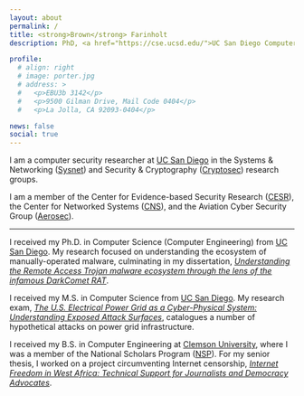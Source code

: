 ```yaml
---
layout: about
permalink: /
title: <strong>Brown</strong> Farinholt
description: PhD, <a href="https://cse.ucsd.edu/">UC San Diego Computer Science & Engineering</a>.

profile:
  # align: right
  # image: porter.jpg
  # address: >
  #   <p>EBU3b 3142</p>
  #   <p>9500 Gilman Drive, Mail Code 0404</p>
  #   <p>La Jolla, CA 92093-0404</p>

news: false
social: true
---
```


I am a computer security researcher at [UC San Diego](https://cse.ucsd.edu/) in the Systems & Networking ([Sysnet](https://www.sysnet.ucsd.edu/sysnet/)) and Security & Cryptography ([Cryptosec](https://cryptosec.ucsd.edu/)) research groups. 

I am a member of the Center for Evidence-based Security Research ([CESR](https://www.evidencebasedsecurity.org/index.html)), the Center for Networked Systems ([CNS](https://cns.ucsd.edu/)), and the Aviation Cyber Security Group ([Aerosec](https://aerosec.org/)).

***

I received my Ph.D. in Computer Science (Computer Engineering) from [UC San Diego](https://cse.ucsd.edu/). My research focused on understanding the ecosystem of manually-operated malware, culminating in my dissertation, [*Understanding the Remote Access Trojan malware ecosystem through the lens of the infamous DarkComet RAT*](https://escholarship.org/uc/item/3vv544n5).

I received my M.S. in Computer Science from [UC San Diego](https://cse.ucsd.edu/). My research exam, [*The U.S. Electrical Power Grid as a Cyber-Physical System: Understanding Exposed Attack Surfaces*](/assets/pdf/Research_Exam.pdf), catalogues a number of hypothetical attacks on power grid infrastructure.

I received my B.S. in Computer Engineering at [Clemson University](https://www.clemson.edu/cecas/departments/ece/), where I was a member of the National Scholars Program ([NSP](https://www.clemson.edu/academics/programs/national-scholars/)). For my senior thesis, I worked on a project circumventing Internet censorship, [*Internet Freedom in West Africa: Technical Support for Journalists and Democracy Advocates*](https://cacm.acm.org/magazines/2018/5/227189-internet-freedom-in-west-africa/fulltext).
